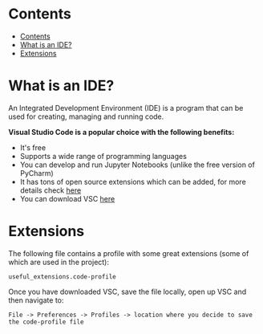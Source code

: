 Contents
==
- [Contents](#contents)
- [What is an IDE?](#what-is-an-ide)
- [Extensions](#extensions)

<!--intro-start-->
# What is an IDE?
An Integrated Development Environment (IDE) is a program that can be used for creating, managing and running code.

**Visual Studio Code is a popular choice with the following benefits:**
- It's free
- Supports a wide range of programming languages
- You can develop and run Jupyter Notebooks (unlike the free version of PyCharm)
- It has tons of open source extensions which can be added, for more details check [here](https://code.visualstudio.com/docs/editor/extension-marketplace)
- You can download VSC [here](https://code.visualstudio.com/)

# Extensions
The following file contains a profile with some great extensions (some of which are used in the project):

`useful_extensions.code-profile`

Once you have downloaded VSC, save the file locally, open up VSC and then navigate to:

`File -> Preferences -> Profiles -> location where you decide to save the code-profile file`